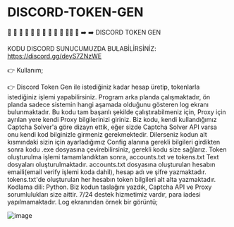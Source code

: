 # DISCORD-TOKEN-GEN

🌟 🌟 🌟 🌟 🌟 🌟 🌟 🌟 🌟 🌟 🌟🌟 🌟 
➡️ ➡️  DISCORD TOKEN GEN

KODU DISCORD SUNUCUMUZDA BULABİLİRSİNİZ:
https://discord.gg/deyS7ZNzWE

👉 Kullanım;

👉 Discord Token Gen ile istediğiniz kadar hesap üretip, tokenlarla istediğiniz işlemi yapabilirsiniz. Program arka planda çalışmaktadır, ön planda sadece sistemin hangi aşamada olduğunu gösteren log ekranı bulunmaktadır. Bu kodu tam başarılı şekilde çalıştırabilmeniz için, Proxy için ayrılan yere kendi Proxy bilgilerinizi giriniz. Biz kodu, kendi kullandığımız Captcha Solver'a göre dizayn ettik, eğer sizde Captcha Solver API varsa onu kendi kod bilginizle girmeniz gerekmektedir. Dilerseniz kodun alt kısmındaki sizin için ayarladığımız Config alanına gerekli bilgileri girdikten sonra kodu .exe dosyasına çevirebilirsiniz, gerekli kodu size sağlarız. Token oluşturulma işlemi tamamlandıktan sonra, accounts.txt ve tokens.txt Text dosyaları oluşturulmaktadır. accounts.txt dosyasına oluşturulan hesabın emaili(email verify işlemi koda dahil), hesap adı ve şifre yazmaktadır. tokens.txt'de oluşturulan her hesabın token bilgileri alt alta yazmaktadır. Kodlama dili: Python. Biz kodun taslağını yazdık, Captcha API ve Proxy sorumlulukları size aittir. 7/24 destek hizmetimiz vardır, para iadesi yapılmamaktadır. Log ekranından örnek bir görüntü;

![image](https://github.com/canhhr/discord-token-gen/assets/82213336/e05d6008-ddb8-486e-9000-fd514f5bee21)
